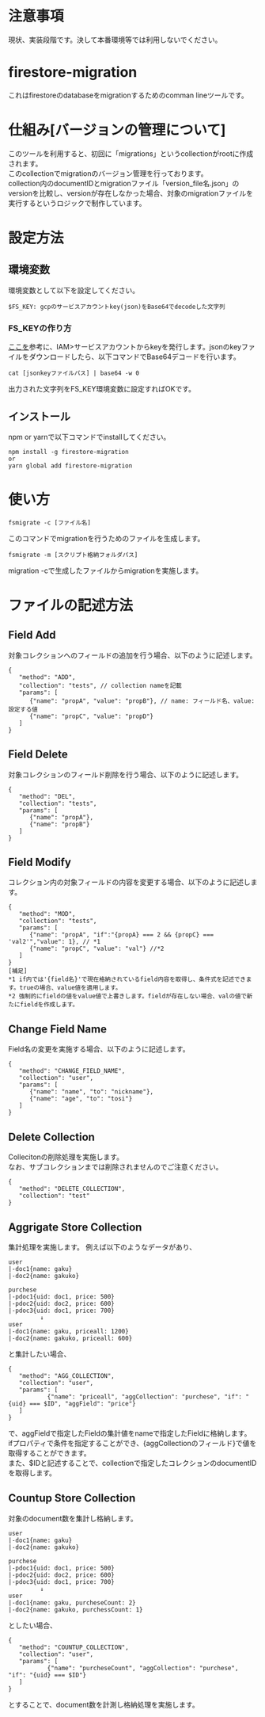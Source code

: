 # 注意事項
現状、実装段階です。決して本番環境等では利用しないでください。

# firestore-migration
これはfirestoreのdatabaseをmigrationするためのcomman lineツールです。  

# 仕組み[バージョンの管理について]
このツールを利用すると、初回に「migrations」というcollectionがrootに作成されます。  
このcollectionでmigrationのバージョン管理を行っております。  
collection内のdocumentIDとmigrationファイル「version_file名.json」のversionを比較し、versionが存在しなかった場合、対象のmigrationファイルを実行するというロジックで制作しています。  

# 設定方法
## 環境変数
環境変数として以下を設定してください。  

```
$FS_KEY: gcpのサービスアカウントkey(json)をBase64でdecodeした文字列
```

### FS_KEYの作り方
[ここを](https://cloud.google.com/iam/docs/creating-managing-service-account-keys?hl=ja)参考に、IAM>サービスアカウントからkeyを発行します。jsonのkeyファイルをダウンロードしたら、以下コマンドでBase64デコードを行います。

```
cat [jsonkeyファイルパス] | base64 -w 0
```

出力された文字列をFS_KEY環境変数に設定すればOKです。

## インストール
npm or yarnで以下コマンドでinstallしてください。

```
npm install -g firestore-migration
or
yarn global add firestore-migration
```

# 使い方

```
fsmigrate -c [ファイル名]
```
このコマンドでmigrationを行うためのファイルを生成します。

```
fsmigrate -m [スクリプト格納フォルダパス]
```
migration -cで生成したファイルからmigrationを実施します。

# ファイルの記述方法
## Field Add
対象コレクションへのフィールドの追加を行う場合、以下のように記述します。  

```
{
   "method": "ADD",
   "collection": "tests", // collection nameを記載
   "params": [
      {"name": "propA", "value": "propB"}, // name: フィールド名、value:設定する値
      {"name": "propC", "value": "propD"}
   ]
}
```

## Field Delete
対象コレクションのフィールド削除を行う場合、以下のように記述します。

```
{
   "method": "DEL",
   "collection": "tests",
   "params": [
      {"name": "propA"},
      {"name": "propB"}
   ]
}
```

## Field Modify
コレクション内の対象フィールドの内容を変更する場合、以下のように記述します。

```
{
   "method": "MOD",
   "collection": "tests",
   "params": [
      {"name": "propA", "if":"{propA} === 2 && {propC} === 'val2'","value": 1}, // *1
      {"name": "propC", "value": "val"} //*2
   ]
}
[補足]
*1 if内では'{field名}'で現在格納されているfield内容を取得し、条件式を記述できます。trueの場合、value値を適用します。
*2 強制的にfieldの値をvalue値で上書きします。fieldが存在しない場合、valの値で新たにfieldを作成します。
```

## Change Field Name
Field名の変更を実施する場合、以下のように記述します。

```
{
   "method": "CHANGE_FIELD_NAME",
   "collection": "user",
   "params": [
      {"name": "name", "to": "nickname"},
      {"name": "age", "to": "tosi"}
   ]
}
```

## Delete Collection
Collecitonの削除処理を実施します。  
なお、サブコレクションまでは削除されませんのでご注意ください。  

```
{
   "method": "DELETE_COLLECTION",
   "collection": "test"
}
```

## Aggrigate Store Collection
集計処理を実施します。
例えば以下のようなデータがあり、

```
user
|-doc1{name: gaku}
|-doc2{name: gakuko}

purchese
|-pdoc1{uid: doc1, price: 500}
|-pdoc2{uid: doc2, price: 600}
|-pdoc3{uid: doc1, price: 700}
         ↓
user
|-doc1{name: gaku, priceall: 1200}
|-doc2{name: gakuko, priceall: 600}
```
と集計したい場合、

```
{
   "method": "AGG_COLLECTION",
   "collection": "user",
   "params": [
           {"name": "priceall", "aggCollection": "purchese", "if": "{uid} === $ID", "aggField": "price"}
   ]
}
```
で、aggFieldで指定したFieldの集計値をnameで指定したFieldに格納します。  
ifプロパティで条件を指定することができ、{aggCollectionのフィールド}で値を取得することができます。  
また、$IDと記述することで、collectionで指定したコレクションのdocumentIDを取得します。  

## Countup Store Collection
対象のdocument数を集計し格納します。

```
user
|-doc1{name: gaku}
|-doc2{name: gakuko}

purchese
|-pdoc1{uid: doc1, price: 500}
|-pdoc2{uid: doc2, price: 600}
|-pdoc3{uid: doc1, price: 700}
         ↓
user
|-doc1{name: gaku, purcheseCount: 2}
|-doc2{name: gakuko, purchessCount: 1}
```
としたい場合、

```
{
   "method": "COUNTUP_COLLECTION",
   "collection": "user",
   "params": [
           {"name": "purcheseCount", "aggCollection": "purchese", "if": "{uid} === $ID"}
   ]
}
```
とすることで、document数を計測し格納処理を実施します。